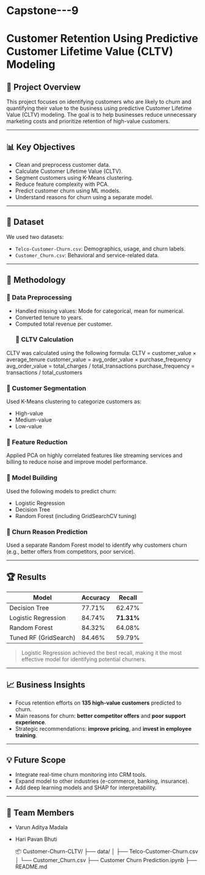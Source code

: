 # Capstone---9
# Customer Retention Using Predictive Customer Lifetime Value (CLTV) Modeling

## 📌 Project Overview

This project focuses on identifying customers who are likely to churn and quantifying their value to the business using predictive Customer Lifetime Value (CLTV) modeling. The goal is to help businesses reduce unnecessary marketing costs and prioritize retention of high-value customers.

---

## 📊 Key Objectives

- Clean and preprocess customer data.
- Calculate Customer Lifetime Value (CLTV).
- Segment customers using K-Means clustering.
- Reduce feature complexity with PCA.
- Predict customer churn using ML models.
- Understand reasons for churn using a separate model.

---

## 📁 Dataset

We used two datasets:
- `Telco-Customer-Churn.csv`: Demographics, usage, and churn labels.
- `Customer_Churn.csv`: Behavioral and service-related data.

---

## 🧪 Methodology

### 🔹 Data Preprocessing
- Handled missing values: Mode for categorical, mean for numerical.
- Converted tenure to years.
- Computed total revenue per customer.
   ### 🔹 CLTV Calculation
CLTV was calculated using the following formula:
CLTV = customer_value × average_tenure
customer_value = avg_order_value × purchase_frequency
avg_order_value = total_charges / total_transactions
purchase_frequency = transactions / total_customers

### 🔹 Customer Segmentation
Used K-Means clustering to categorize customers as:
- High-value
- Medium-value
- Low-value

### 🔹 Feature Reduction
Applied PCA on highly correlated features like streaming services and billing to reduce noise and improve model performance.

### 🔹 Model Building
Used the following models to predict churn:
- Logistic Regression
- Decision Tree
- Random Forest (including GridSearchCV tuning)

### 🔹 Churn Reason Prediction
Used a separate Random Forest model to identify why customers churn (e.g., better offers from competitors, poor service).

---

## 🏆 Results

| Model               | Accuracy | Recall  |
|--------------------|----------|---------|
| Decision Tree       | 77.71%   | 62.47%  |
| Logistic Regression | 84.74%   | **71.31%**  |
| Random Forest       | 84.32%   | 64.08%  |
| Tuned RF (GridSearch) | 84.46% | 59.79%  |

> Logistic Regression achieved the best recall, making it the most effective model for identifying potential churners.

---

## 📈 Business Insights

- Focus retention efforts on **135 high-value customers** predicted to churn.
- Main reasons for churn: **better competitor offers** and **poor support experience**.
- Strategic recommendations: **improve pricing**, and **invest in employee training**.

---

## 💡 Future Scope

- Integrate real-time churn monitoring into CRM tools.
- Expand model to other industries (e-commerce, banking, insurance).
- Add deep learning models and SHAP for interpretability.

---

## 👥 Team Members
- Varun Aditya Madala
- Hari Pavan Bhuti

  📦 Customer-Churn-CLTV/
├── data/
│ ├── Telco-Customer-Churn.csv
│ └── Customer_Churn.csv
├── Customer Churn Prediction.ipynb
├── README.md
